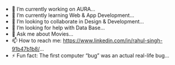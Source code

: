 - 🔭 I’m currently working on AURA...
- 🌱 I’m currently learning Web & App Development...
- 👯 I’m looking to collaborate in Design & Development...
- 🤔 I’m looking for help with Data Base...
- 💬 Ask me about Movies...
- 📫 How to reach me: https://www.linkedin.com/in/rahul-singh-91b47b1b8/...
- ⚡ Fun fact: The first computer “bug” was an actual real-life bug...

<!--
**MignonOhana/MignonOhana** is a ✨ _special_ ✨ repository because its `README.md` (this file) appears on your GitHub profile.

Here are some ideas to get you started:

- 🔭 I’m currently working on AURA...
- 🌱 I’m currently learning Web & App Development...
- 👯 I’m looking to collaborate in Design & Development...
- 🤔 I’m looking for help with Data Base...
- 💬 Ask me about Movies...
- 📫 How to reach me: https://www.linkedin.com/in/rahul-singh-91b47b1b8/...
- ⚡ Fun fact: The first computer “bug” was an actual real-life bug...
-->
